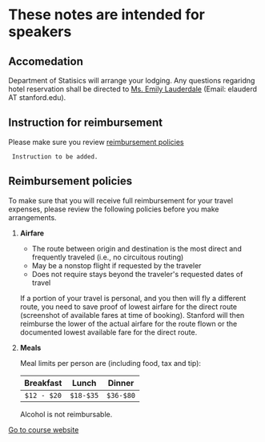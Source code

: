 
# These notes are intended for speakers


## Accomedation
Department of Statisics will arrange your lodging. Any questions regaridng hotel reservation shall be directed to [Ms. Emily Lauderdale](https://statistics.stanford.edu/people/emily-lauderdale) (Email: elauderd AT stanford.edu).


## Instruction for reimbursement
Please make sure you review [reimbursement policies](#reimbursement-policies)

     Instruction to be added. 
 



## Reimbursement policies
To make sure that you will receive full reimbursement for your travel expenses, please review the following policies before you make arrangements.

1. **Airfare** 
   * The route between origin and destination is the most direct and frequently traveled (i.e., no circuitous routing)
   * May be a nonstop flight if requested by the traveler 	
   * Does not require stays beyond the traveler's requested dates of travel  
	
   If a portion of your travel is personal, and you then will fly a different route, you need to save proof of lowest airfare for the direct route (screenshot of available fares at time of booking). Stanford will then reimburse the lower of the actual airfare for the route flown or the documented lowest available fare for the direct route.  

2. **Meals**  

    Meal limits per person are (including food, tax and tip):  

    | Breakfast   |  Lunch  | Dinner   |
    | :---------: |:-------:|:--------:|
    |  `$12 - $20`|`$18-$35`|`$36-$80` |  

    Alcohol is not reimbursable.

[Go to course website](./)

